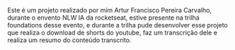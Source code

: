 Este é um projeto realizado por mim Artur Francisco Pereira Carvalho, durante o envento NLW IA da rocketseat, estive presente na trilha foundations desse evento, e durante a trilha pude desenvolver esse projeto que realiza o download de shorts do youtube, faz um transcrição dele e realiza um resumo do conteúdo transcrito.
